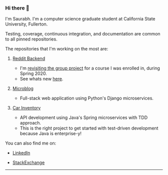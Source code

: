### Hi there 👋

<!--
**saurabmish/saurabmish** is a ✨ _special_ ✨ repository because its `README.md` (this file) appears on your GitHub profile.

Here are some ideas to get you started:

- 🔭 I’m currently working on ...
- 🌱 I’m currently learning ...
- 📫 How to reach me: ...
-->

I'm Saurabh. I'm a computer science graduate student at California State University, Fullerton.

Testing, coverage, continuous integration, and documentation are common to all pinned repositories.

The repositories that I'm working on the most are:
1. [Reddit Backend][1]

    + I'm [revisiting the group project][4] for a course I was enrolled in, during Spring 2020. 
    + See whats new [here][1].

2. [Microblog][2]

    + Full-stack web application using Python's Django microservices.

3. [Car Inventory][3]

    + API development using Java's Spring microservices with TDD approach.
    + This is the right project to get started with test-driven development because Java is enterprise-y!

You can also find me on:

+ [LinkedIn][5]

+ [StackExchange][6]

----

[1]: https://github.com/saurabmish/Reddit-Backend
[2]: https://github.com/saurabmish/Microblog
[3]: https://github.com/saurabmish/Car-Inventory
[4]: https://github.com/sean-maclane/cpsc-449-group-c-project
[5]: https://www.linkedin.com/in/saurabmish/
[6]: https://stackexchange.com/users/13375762/saurabh?tab=accounts
